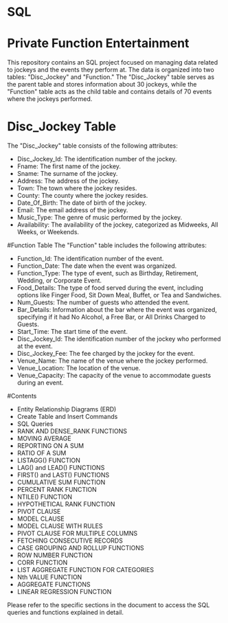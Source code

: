 # SQL


# Private Function Entertainment
This repository contains an SQL project focused on managing data related to jockeys and the events they perform at. The data is organized into two tables: "Disc_Jockey" and "Function." The "Disc_Jockey" table serves as the parent table and stores information about 30 jockeys, while the "Function" table acts as the child table and contains details of 70 events where the jockeys performed.

# Disc_Jockey Table
The "Disc_Jockey" table consists of the following attributes:

- Disc_Jockey_Id: The identification number of the jockey.
- Fname: The first name of the jockey.
- Sname: The surname of the jockey.
- Address: The address of the jockey.
- Town: The town where the jockey resides.
- County: The county where the jockey resides.
- Date_Of_Birth: The date of birth of the jockey.
- Email: The email address of the jockey.
- Music_Type: The genre of music performed by the jockey.
- Availability: The availability of the jockey, categorized as Midweeks, All Weeks, or Weekends.

#Function Table
The "Function" table includes the following attributes:

- Function_Id: The identification number of the event.
- Function_Date: The date when the event was organized.
- Function_Type: The type of event, such as Birthday, Retirement, Wedding, or Corporate Event.
- Food_Details: The type of food served during the event, including options like Finger Food, Sit Down Meal, Buffet, or Tea and Sandwiches.
- Num_Guests: The number of guests who attended the event.
- Bar_Details: Information about the bar where the event was organized, specifying if it had No Alcohol, a Free Bar, or All Drinks Charged to Guests.
- Start_Time: The start time of the event.
- Disc_Jockey_Id: The identification number of the jockey who performed at the event.
- Disc_Jockey_Fee: The fee charged by the jockey for the event.
- Venue_Name: The name of the venue where the jockey performed.
- Venue_Location: The location of the venue.
- Venue_Capacity: The capacity of the venue to accommodate guests during an event.

#Contents
- Entity Relationship Diagrams (ERD)
- Create Table and Insert Commands
- SQL Queries
- RANK AND DENSE_RANK FUNCTIONS
- MOVING AVERAGE
- REPORTING ON A SUM
- RATIO OF A SUM
- LISTAGG() FUNCTION
- LAG() and LEAD() FUNCTIONS
- FIRST() and LAST() FUNCTIONS
- CUMULATIVE SUM FUNCTION
- PERCENT RANK FUNCTION
- NTILE() FUNCTION
- HYPOTHETICAL RANK FUNCTION
- PIVOT CLAUSE
- MODEL CLAUSE
- MODEL CLAUSE WITH RULES
- PIVOT CLAUSE FOR MULTIPLE COLUMNS
- FETCHING CONSECUTIVE RECORDS
- CASE GROUPING AND ROLLUP FUNCTIONS
- ROW NUMBER FUNCTION
- CORR FUNCTION
- LIST AGGREGATE FUNCTION FOR CATEGORIES
- Nth VALUE FUNCTION
- AGGREGATE FUNCTIONS
- LINEAR REGRESSION FUNCTION

Please refer to the specific sections in the document to access the SQL queries and functions explained in detail.
